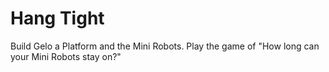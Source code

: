 # Hang Tight

Build Gelo a Platform and the Mini Robots. Play the game of "How long can your Mini Robots stay on?"
